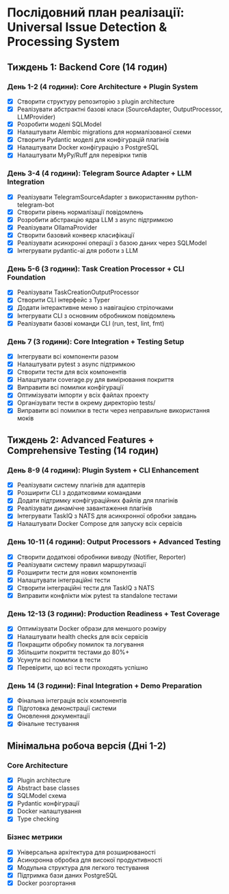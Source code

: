 # Послідовний план реалізації: Universal Issue Detection & Processing System

## Тиждень 1: Backend Core (14 годин)

### День 1-2 (4 години): Core Architecture + Plugin System
- [x] Створити структуру репозиторію з plugin architecture
- [x] Реалізувати абстрактні базові класи (SourceAdapter, OutputProcessor, LLMProvider)
- [x] Розробити моделі SQLModel
- [x] Налаштувати Alembic migrations для нормалізованої схеми
- [x] Створити Pydantic моделі для конфігурацій плагінів
- [x] Налаштувати Docker конфігурацію з PostgreSQL
- [x] Налаштувати MyPy/Ruff для перевірки типів

### День 3-4 (4 години): Telegram Source Adapter + LLM Integration
- [x] Реалізувати TelegramSourceAdapter з використанням python-telegram-bot
- [x] Створити рівень нормалізації повідомлень
- [x] Розробити абстракцію ядра LLM з async підтримкою
- [x] Реалізувати OllamaProvider
- [x] Створити базовий конвеєр класифікації
- [x] Реалізувати асинхронні операції з базою даних через SQLModel
- [x] Інтегрувати pydantic-ai для роботи з LLM

### День 5-6 (3 години): Task Creation Processor + CLI Foundation
- [x] Реалізувати TaskCreationOutputProcessor
- [x] Створити CLI інтерфейс з Typer
- [x] Додати інтерактивне меню з навігацією стрілочками
- [x] Інтегрувати CLI з основним обробником повідомлень
- [x] Реалізувати базові команди CLI (run, test, lint, fmt)

### День 7 (3 години): Core Integration + Testing Setup
- [x] Інтегрувати всі компоненти разом
- [x] Налаштувати pytest з async підтримкою
- [x] Створити тести для всіх компонентів
- [x] Налаштувати coverage.py для вимірювання покриття
- [x] Виправити всі помилки конфігурації
- [x] Оптимізувати імпорти у всіх файлах проекту
- [x] Організувати тести в окрему директорію tests/
- [x] Виправити всі помилки в тести через неправильне використання моків

## Тиждень 2: Advanced Features + Comprehensive Testing (14 годин)

### День 8-9 (4 години): Plugin System + CLI Enhancement
- [x] Реалізувати систему плагінів для адаптерів
- [x] Розширити CLI з додатковими командами
- [x] Додати підтримку конфігураційних файлів для плагінів
- [x] Реалізувати динамічне завантаження плагінів
- [x] Інтегрувати TaskIQ з NATS для асинхронної обробки завдань
- [x] Налаштувати Docker Compose для запуску всіх сервісів

### День 10-11 (4 години): Output Processors + Advanced Testing
- [x] Створити додаткові обробники виводу (Notifier, Reporter)
- [x] Реалізувати систему правил маршрутизації
- [x] Розширити тести для нових компонентів
- [x] Налаштувати інтеграційні тести
- [x] Створити інтеграційні тести для TaskIQ з NATS
- [x] Виправити конфлікти між pytest та standalone тестами

### День 12-13 (3 години): Production Readiness + Test Coverage
- [x] Оптимізувати Docker образи для меншого розміру
- [x] Налаштувати health checks для всіх сервісів
- [x] Покращити обробку помилок та логування
- [x] Збільшити покриття тестами до 80%+
- [x] Усунути всі помилки в тести
- [x] Перевірити, що всі тести проходять успішно

### День 14 (3 години): Final Integration + Demo Preparation
- [x] Фінальна інтеграція всіх компонентів
- [x] Підготовка демонстрації системи
- [x] Оновлення документації
- [x] Фінальне тестування

## Мінімальна робоча версія (Дні 1-2)

### Core Architecture
- [x] Plugin architecture
- [x] Abstract base classes
- [x] SQLModel схема
- [x] Pydantic конфігурації
- [x] Docker налаштування
- [x] Type checking

### Бізнес метрики
- [x] Універсальна архітектура для розширюваності
- [x] Асинхронна обробка для високої продуктивності
- [x] Модульна структура для легкого тестування
- [x] Підтримка бази даних PostgreSQL
- [x] Docker розгортання